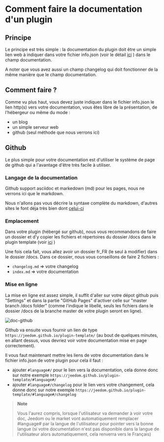 # Comment faire la documentation d'un plugin

## Principe

Le principe est très simple : la documentation du plugin doit être un simple lien web à indiquer dans votre fichier info.json (voir le détail [ici](structure_info_json) ) dans le champ documentation.

A noter que vous avez aussi un champ changelog qui doit fonctionner de la même manière que le champ documentation.

## Comment faire ?

Comme vu plus haut, vous devez juste indiquer dans le fichier info.json le lien http(s) vers votre documentation, vous êtes libre de la présentation, de l'hébergeur ou même du mode :

- un blog
- un simple serveur web
- github (seul méthode que nous verrons ici)

## Github

Le plus simple pour votre documentation est d'utiliser le système de page de github qui a l'avantage d'être très facile à utiliser.

### Langage de la documentation

Github support asciidoc et markedown (md) pour les pages, nous ne verrons ici que le markdown.

Nous n'allons pas vous décrire la syntaxe complète du markdown, d'autres sites le font déja très bien dont [celui-ci](https://guides.github.com/pdfs/markdown-cheatsheet-online.pdf)

### Emplacement

Dans votre plugin (hébergé sur github), nous vous recommandons de faire un dossier et d'y copier les fichiers et répertoires du dossier /docs dans le plugin template (voir [ici](plugin_template) )

Une fois cela fait, vous allez avoir un dossier fr_FR (le seul à modifier) dans le dossier /docs. Dans ce dossier, nous vous conseillons de faire 2 fichiers :

- ``changelog.md`` => votre changelog
- ``index.md`` => votre documentation

### Mise en ligne

La mise en ligne est assez simple, il suffit d'aller sur votre dépot github puis "Settings" et dans la partie "GitHub Pages" d'activer celle sur "master branch /docs folder" (comme l'indique le libellé, seuls les fichiers dans le dossier /docs de la branche master de votre plugin seront en ligne).

![doc-github](images/tutoDoc.png)

Github va ensuite vous fournir un lien de type ``https://jeedom.github.io/plugin-template/`` (au bout de quelques minutes, en allant dessus, vous devriez voir votre documentation mise en page correctement).

Il vous faut maintenant mettre les liens de votre documentation dans le fichier info.json de votre plugin pour cela il faut :

- ajouter ``#language#/`` pour le lien vers la documentation, cela donne donc sur notre exemple ``https://jeedom.github.io/plugin-template/#language#/``
- ajouter ``#language#/changelog`` pour le lien vers votre changement, cela donne donc sur notre exemple ``https://jeedom.github.io/plugin-template/#language#/changelog``

> **Note**
>
> Vous l'aurez compris, lorsque l'utilisateur va demander à voir votre doc, Jeedom ou le market vont automatiquement remplacer #language# par la langue de l'utilisateur pour pointer vers la bonne langue (si votre documentation n'est pas disponible dans la langue de l'utilisateur alors automatiquement, cela renverra vers le Français)
